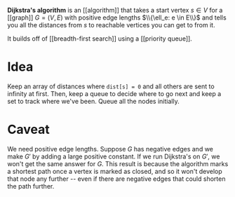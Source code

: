 **Dijkstra's algorithm** is an [[algorithm]] that takes a start vertex $s \in V$ for a [[graph]] $G = (V, E)$ with positive edge lengths $\\{\ell_e: e \in E\\}$ and tells you all the distances from $s$ to reachable vertices you can get to from it. 

It builds off of [[breadth-first search]] using a [[priority queue]].

# Idea

Keep an array of distances where `dist[s] = 0` and all others are sent to infinity at first. Then, keep a queue to decide where to go next and keep a set to track where we've been. Queue all the nodes initially.

# Caveat

We need positive edge lengths. Suppose $G$ has negative edges and we make $G'$ by adding a large positive constant. If we run Dijkstra's on $G'$, we won't get the same answer for $G$. This result is because the algorithm marks a shortest path once a vertex is marked as closed, and so it won't develop that node any further -- even if there are negative edges that could shorten the path further.

